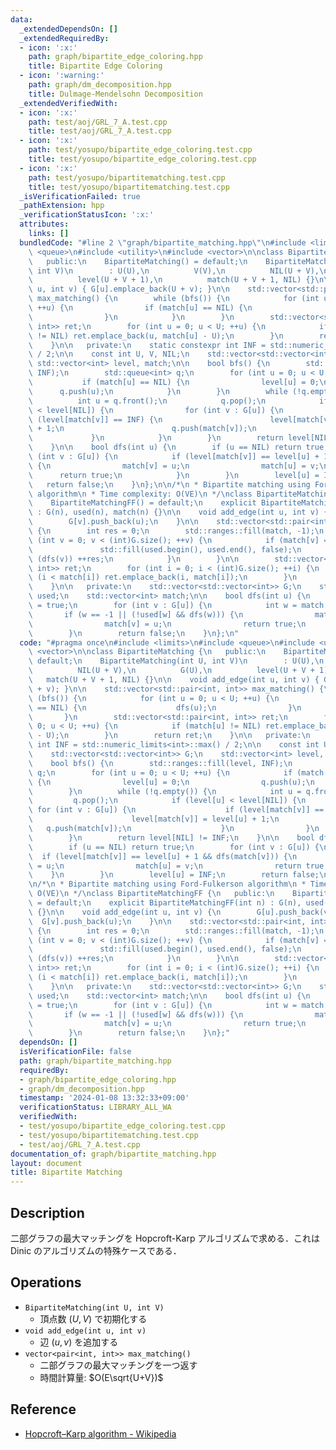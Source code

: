```yaml
---
data:
  _extendedDependsOn: []
  _extendedRequiredBy:
  - icon: ':x:'
    path: graph/bipartite_edge_coloring.hpp
    title: Bipartite Edge Coloring
  - icon: ':warning:'
    path: graph/dm_decomposition.hpp
    title: Dulmage-Mendelsohn Decomposition
  _extendedVerifiedWith:
  - icon: ':x:'
    path: test/aoj/GRL_7_A.test.cpp
    title: test/aoj/GRL_7_A.test.cpp
  - icon: ':x:'
    path: test/yosupo/bipartite_edge_coloring.test.cpp
    title: test/yosupo/bipartite_edge_coloring.test.cpp
  - icon: ':x:'
    path: test/yosupo/bipartitematching.test.cpp
    title: test/yosupo/bipartitematching.test.cpp
  _isVerificationFailed: true
  _pathExtension: hpp
  _verificationStatusIcon: ':x:'
  attributes:
    links: []
  bundledCode: "#line 2 \"graph/bipartite_matching.hpp\"\n#include <limits>\n#include\
    \ <queue>\n#include <utility>\n#include <vector>\n\nclass BipartiteMatching {\n\
    \   public:\n    BipartiteMatching() = default;\n    BipartiteMatching(int U,\
    \ int V)\n        : U(U),\n          V(V),\n          NIL(U + V),\n          G(U),\n\
    \          level(U + V + 1),\n          match(U + V + 1, NIL) {}\n\n    void add_edge(int\
    \ u, int v) { G[u].emplace_back(U + v); }\n\n    std::vector<std::pair<int, int>>\
    \ max_matching() {\n        while (bfs()) {\n            for (int u = 0; u < U;\
    \ ++u) {\n                if (match[u] == NIL) {\n                    dfs(u);\n\
    \                }\n            }\n        }\n        std::vector<std::pair<int,\
    \ int>> ret;\n        for (int u = 0; u < U; ++u) {\n            if (match[u]\
    \ != NIL) ret.emplace_back(u, match[u] - U);\n        }\n        return ret;\n\
    \    }\n\n   private:\n    static constexpr int INF = std::numeric_limits<int>::max()\
    \ / 2;\n\n    const int U, V, NIL;\n    std::vector<std::vector<int>> G;\n   \
    \ std::vector<int> level, match;\n\n    bool bfs() {\n        std::ranges::fill(level,\
    \ INF);\n        std::queue<int> q;\n        for (int u = 0; u < U; ++u) {\n \
    \           if (match[u] == NIL) {\n                level[u] = 0;\n          \
    \      q.push(u);\n            }\n        }\n        while (!q.empty()) {\n  \
    \          int u = q.front();\n            q.pop();\n            if (level[u]\
    \ < level[NIL]) {\n                for (int v : G[u]) {\n                    if\
    \ (level[match[v]] == INF) {\n                        level[match[v]] = level[u]\
    \ + 1;\n                        q.push(match[v]);\n                    }\n   \
    \             }\n            }\n        }\n        return level[NIL] != INF;\n\
    \    }\n\n    bool dfs(int u) {\n        if (u == NIL) return true;\n        for\
    \ (int v : G[u]) {\n            if (level[match[v]] == level[u] + 1 && dfs(match[v]))\
    \ {\n                match[v] = u;\n                match[u] = v;\n          \
    \      return true;\n            }\n        }\n        level[u] = INF;\n     \
    \   return false;\n    }\n};\n\n/*\n * Bipartite matching using Ford-Fulkerson\
    \ algorithm\n * Time complexity: O(VE)\n */\nclass BipartiteMatchingFF {\n   public:\n\
    \    BipartiteMatchingFF() = default;\n    explicit BipartiteMatchingFF(int n)\
    \ : G(n), used(n), match(n) {}\n\n    void add_edge(int u, int v) {\n        G[u].push_back(v);\n\
    \        G[v].push_back(u);\n    }\n\n    std::vector<std::pair<int, int>> max_matching()\
    \ {\n        int res = 0;\n        std::ranges::fill(match, -1);\n        for\
    \ (int v = 0; v < (int)G.size(); ++v) {\n            if (match[v] == -1) {\n \
    \               std::fill(used.begin(), used.end(), false);\n                if\
    \ (dfs(v)) ++res;\n            }\n        }\n\n        std::vector<std::pair<int,\
    \ int>> ret;\n        for (int i = 0; i < (int)G.size(); ++i) {\n            if\
    \ (i < match[i]) ret.emplace_back(i, match[i]);\n        }\n        return ret;\n\
    \    }\n\n   private:\n    std::vector<std::vector<int>> G;\n    std::vector<bool>\
    \ used;\n    std::vector<int> match;\n\n    bool dfs(int u) {\n        used[u]\
    \ = true;\n        for (int v : G[u]) {\n            int w = match[v];\n     \
    \       if (w == -1 || (!used[w] && dfs(w))) {\n                match[u] = v;\n\
    \                match[v] = u;\n                return true;\n            }\n\
    \        }\n        return false;\n    }\n};\n"
  code: "#pragma once\n#include <limits>\n#include <queue>\n#include <utility>\n#include\
    \ <vector>\n\nclass BipartiteMatching {\n   public:\n    BipartiteMatching() =\
    \ default;\n    BipartiteMatching(int U, int V)\n        : U(U),\n          V(V),\n\
    \          NIL(U + V),\n          G(U),\n          level(U + V + 1),\n       \
    \   match(U + V + 1, NIL) {}\n\n    void add_edge(int u, int v) { G[u].emplace_back(U\
    \ + v); }\n\n    std::vector<std::pair<int, int>> max_matching() {\n        while\
    \ (bfs()) {\n            for (int u = 0; u < U; ++u) {\n                if (match[u]\
    \ == NIL) {\n                    dfs(u);\n                }\n            }\n \
    \       }\n        std::vector<std::pair<int, int>> ret;\n        for (int u =\
    \ 0; u < U; ++u) {\n            if (match[u] != NIL) ret.emplace_back(u, match[u]\
    \ - U);\n        }\n        return ret;\n    }\n\n   private:\n    static constexpr\
    \ int INF = std::numeric_limits<int>::max() / 2;\n\n    const int U, V, NIL;\n\
    \    std::vector<std::vector<int>> G;\n    std::vector<int> level, match;\n\n\
    \    bool bfs() {\n        std::ranges::fill(level, INF);\n        std::queue<int>\
    \ q;\n        for (int u = 0; u < U; ++u) {\n            if (match[u] == NIL)\
    \ {\n                level[u] = 0;\n                q.push(u);\n            }\n\
    \        }\n        while (!q.empty()) {\n            int u = q.front();\n   \
    \         q.pop();\n            if (level[u] < level[NIL]) {\n               \
    \ for (int v : G[u]) {\n                    if (level[match[v]] == INF) {\n  \
    \                      level[match[v]] = level[u] + 1;\n                     \
    \   q.push(match[v]);\n                    }\n                }\n            }\n\
    \        }\n        return level[NIL] != INF;\n    }\n\n    bool dfs(int u) {\n\
    \        if (u == NIL) return true;\n        for (int v : G[u]) {\n          \
    \  if (level[match[v]] == level[u] + 1 && dfs(match[v])) {\n                match[v]\
    \ = u;\n                match[u] = v;\n                return true;\n        \
    \    }\n        }\n        level[u] = INF;\n        return false;\n    }\n};\n\
    \n/*\n * Bipartite matching using Ford-Fulkerson algorithm\n * Time complexity:\
    \ O(VE)\n */\nclass BipartiteMatchingFF {\n   public:\n    BipartiteMatchingFF()\
    \ = default;\n    explicit BipartiteMatchingFF(int n) : G(n), used(n), match(n)\
    \ {}\n\n    void add_edge(int u, int v) {\n        G[u].push_back(v);\n      \
    \  G[v].push_back(u);\n    }\n\n    std::vector<std::pair<int, int>> max_matching()\
    \ {\n        int res = 0;\n        std::ranges::fill(match, -1);\n        for\
    \ (int v = 0; v < (int)G.size(); ++v) {\n            if (match[v] == -1) {\n \
    \               std::fill(used.begin(), used.end(), false);\n                if\
    \ (dfs(v)) ++res;\n            }\n        }\n\n        std::vector<std::pair<int,\
    \ int>> ret;\n        for (int i = 0; i < (int)G.size(); ++i) {\n            if\
    \ (i < match[i]) ret.emplace_back(i, match[i]);\n        }\n        return ret;\n\
    \    }\n\n   private:\n    std::vector<std::vector<int>> G;\n    std::vector<bool>\
    \ used;\n    std::vector<int> match;\n\n    bool dfs(int u) {\n        used[u]\
    \ = true;\n        for (int v : G[u]) {\n            int w = match[v];\n     \
    \       if (w == -1 || (!used[w] && dfs(w))) {\n                match[u] = v;\n\
    \                match[v] = u;\n                return true;\n            }\n\
    \        }\n        return false;\n    }\n};"
  dependsOn: []
  isVerificationFile: false
  path: graph/bipartite_matching.hpp
  requiredBy:
  - graph/bipartite_edge_coloring.hpp
  - graph/dm_decomposition.hpp
  timestamp: '2024-01-08 13:32:33+09:00'
  verificationStatus: LIBRARY_ALL_WA
  verifiedWith:
  - test/yosupo/bipartite_edge_coloring.test.cpp
  - test/yosupo/bipartitematching.test.cpp
  - test/aoj/GRL_7_A.test.cpp
documentation_of: graph/bipartite_matching.hpp
layout: document
title: Bipartite Matching
---
```


## Description

二部グラフの最大マッチングを Hopcroft-Karp アルゴリズムで求める．これは Dinic のアルゴリズムの特殊ケースである．

## Operations

- `BipartiteMatching(int U, int V)`
    - 頂点数 $(U, V)$ で初期化する
- `void add_edge(int u, int v)`
    - 辺 $(u, v)$ を追加する
- `vector<pair<int, int>> max_matching()`
    - 二部グラフの最大マッチングを一つ返す
    - 時間計算量: $O(E\sqrt{U+V})$

## Reference

- [Hopcroft–Karp algorithm - Wikipedia](https://en.wikipedia.org/wiki/Hopcroft%E2%80%93Karp_algorithm)
